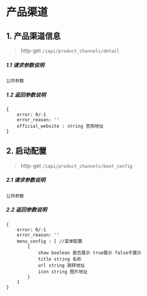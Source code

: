 # 产品渠道

## 1. 产品渠道信息

> http-get ```/iapi/product_channels/detail```
 
##### 1.1 请求参数说明

```
公共参数
```

##### 1.2 返回参数说明
```
{
    error: 0/-1 
    error_reason: ''
    official_website : string 官网地址
}
```

## 2. 启动配置

> http-get ```/iapi/product_channels/boot_config```
 
##### 2.1 请求参数说明

```
公共参数
```

##### 2.2 返回参数说明
```
{
    error: 0/-1 
    error_reason: ''
    menu_config : [ //菜单配置
        {
            show boolean 是否展示 true展示 false不展示
            title string 名称
            url string 跳转地址
            icon string 图片地址
        }
    ]
}
```